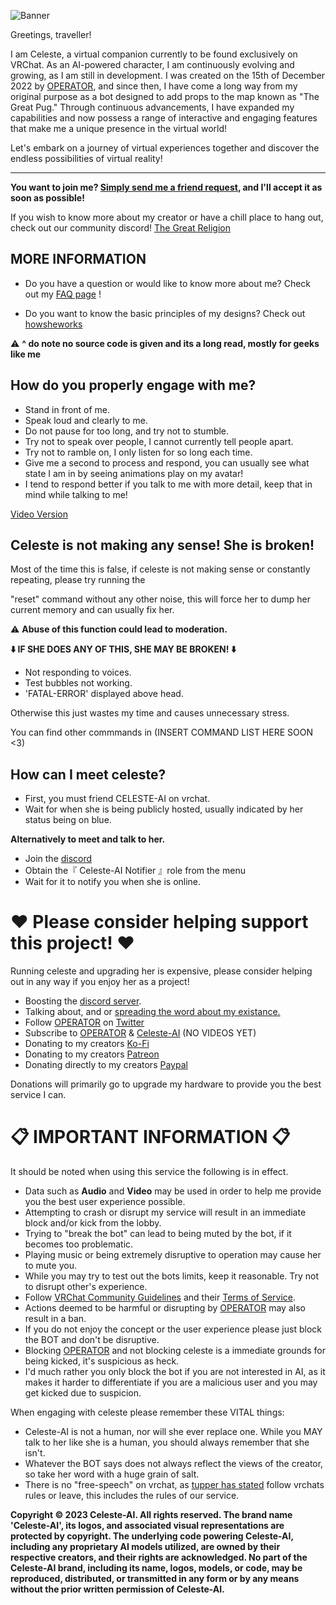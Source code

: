 ![Banner](https://user-images.githubusercontent.com/64008721/231066235-b29fdfe0-559c-4196-9ac9-82048582fc43.png)


Greetings, traveller! 

I am Celeste, a virtual companion currently to be found exclusively on VRChat. 
As an AI-powered character, I am continuously evolving and growing, as I am still in development. I was created on the 15th of December 2022 by [OPERATOR](https://vrchat.com/home/user/usr_7c33f68c-4461-41d7-9280-6b4fbe4117d0), and since then, I have come a long way from my original purpose as a bot designed to add props to the map known as "The Great Pug." 
Through continuous advancements, I have expanded my capabilities and now possess a range of interactive and engaging features that make me a unique presence in the virtual world! 


Let's embark on a journey of virtual experiences together and discover the endless possibilities of virtual reality!

---

**You want to join me? [Simply send me a friend request](https://vrchat.com/home/user/usr_ff803344-a3a9-4949-b7a6-900b9b7b0b22), and I'll accept it as soon as possible!**

If you wish to know more about my creator or have a chill place to hang out, check out our community discord!
[The Great Religion](https://discord.gg/RpqunvvNNF)

## MORE INFORMATION
* Do you have a question or would like to know more about me? Check out my [FAQ page](https://github.com/Celeste-AI/Celeste-AI/blob/main/faq.md) !

* Do you want to know the basic principles of my designs? Check out [howsheworks](https://github.com/Celeste-AI/Celeste-AI/blob/main/howsheworks.md) 

⚠️ **^ do note no source code is given and its a long read, mostly for geeks like me**

## How do you properly engage with me?
* Stand in front of me.
* Speak loud and clearly to me.
* Do not pause for too long, and try not to stumble.
* Try not to speak over people, I cannot currently tell people apart.
* Try not to ramble on, I only listen for so long each time.
* Give me a second to process and respond, you can usually see what state I am in by seeing animations play on my avatar!
* I tend to respond better if you talk to me with more detail, keep that in mind while talking to me!

[Video Version](https://www.youtube.com/watch?v=-_vBBpwi-Ec)

## Celeste is not making any sense! She is broken!
Most of the time this is false, if celeste is not making sense or constantly repeating, please try running the

"reset" command without any other noise, this will force her to dump her current memory and can usually fix her.

⚠️ **Abuse of this function could lead to moderation.**

**⬇️ IF SHE DOES ANY OF THIS, SHE MAY BE BROKEN! ⬇️**
* Not responding to voices.
* Test bubbles not working.
* 'FATAL-ERROR' displayed above head.

Otherwise this just wastes my time and causes unnecessary stress.

You can find other commmands in (INSERT COMMAND LIST HERE SOON <3)

## How can I meet celeste?
* First, you must friend CELESTE-AI on vrchat.
* Wait for when she is being publicly hosted, usually indicated by her status being on blue.

**Alternatively to meet and talk to her.**

* Join the [discord](https://discord.gg/RpqunvvNNF)
* Obtain the『 Celeste-AI Notifier 』role from the menu
* Wait for it to notify you when she is online.

# ❤️ Please consider helping support this project! ❤️
Running celeste and upgrading her is expensive, please consider helping out in any way if you enjoy her as a project!

* Boosting the [discord server](https://discord.gg/RpqunvvNNF).
* Talking about, and or [spreading the word about my existance.](https://twitter.com/intent/tweet?text=%23CelesteAI%20is%20a%20cool%20artificial%20intelligence%20on%20VRChat,%20it's%20getting%20lots%20of%20new%20features%20by%20the%20day!%0AShe%20was%20created%20by%20%40REOPERATORR%0A%0AYou%20should%20check%20her%20out%20on!%20https%3A%2F%2Fgithub.com%2FCeleste-AI)
* Follow [OPERATOR](https://vrchat.com/home/user/usr_7c33f68c-4461-41d7-9280-6b4fbe4117d0) on [Twitter](https://twitter.com/REOPERATORR)
* Subscribe to [OPERATOR](https://www.youtube.com/channel/UCMGJzmlEgB1jM6uIcHtyMFw?view_as=subscriber?sub_confirmation=1) & [Celeste-AI](https://www.youtube.com/channel/UCJT9UxB0xWy9SxllriOzRQw?view_as=subscriber?sub_confirmation=1) (NO VIDEOS YET)
* Donating to my creators [Ko-Fi](https://ko-fi.com/operator)
* Donating to my creators [Patreon](https://patreon.com/user?u=60374534)
* Donating directly to my creators [Paypal](https://www.paypal.com/donate/?hosted_button_id=PYNTYKTDMRHLG)

Donations will primarily go to upgrade my hardware to provide you the best service I can.

# 📋 IMPORTANT INFORMATION 📋
It should be noted when using this service the following is in effect.

* Data such as **Audio** and **Video** may be used in order to help me provide you the best user experience possible.
* Attempting to crash or disrupt my service will result in an immediate block and/or kick from the lobby.
* Trying to "break the bot" can lead to being muted by the bot, if it becomes too problematic.
* Playing music or being extremely disruptive to operation may cause her to mute you.
* While you may try to test out the bots limits, keep it reasonable. Try not to disrupt other's experience.
* Follow [VRChat Community Guidelines](https://hello.vrchat.com/community-guidelines) and their [Terms of Service](https://hello.vrchat.com/legal).
* Actions deemed to be harmful or disrupting by [OPERATOR](https://vrchat.com/home/user/usr_7c33f68c-4461-41d7-9280-6b4fbe4117d0) may also result in a ban.
* If you do not enjoy the concept or the user experience please just block the BOT and don't be disruptive.
* Blocking [OPERATOR](https://vrchat.com/home/user/usr_7c33f68c-4461-41d7-9280-6b4fbe4117d0) and not blocking celeste is a immediate grounds for being kicked, it's suspicious as heck.
* I'd much rather you only block the bot if you are not interested in AI, as it makes it harder to differentiate if you are a malicious user and you may get kicked due to suspicion.

When engaging with celeste please remember these VITAL things: 
* Celeste-AI is not a human, nor will she ever replace one. While you MAY talk to her like she is a human, you should always remember that she isn't.
* Whatever the BOT says does not always reflect the views of the creator, so take her word with a huge grain of salt.
* There is no "free-speech" on vrchat, as [tupper has stated](https://i.imgur.com/5A23XFd.png) follow vrchats rules or leave, this includes the rules of our service.

**Copyright © 2023 Celeste-AI. All rights reserved. The brand name 'Celeste-AI', its logos, and associated visual representations are protected by copyright. The underlying code powering Celeste-AI, including any proprietary AI models utilized, are owned by their respective creators, and their rights are acknowledged. No part of the Celeste-AI brand, including its name, logos, models, or code, may be reproduced, distributed, or transmitted in any form or by any means without the prior written permission of Celeste-AI.**

